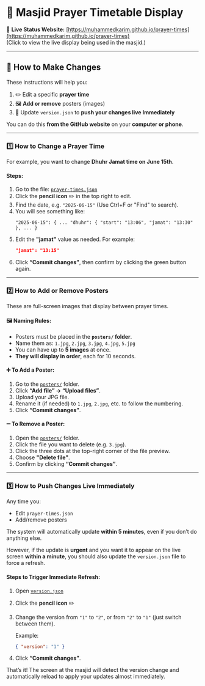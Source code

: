 # 📿 Masjid Prayer Timetable Display

🔴 **Live Status Website:** [https://muhammedkarim.github.io/prayer-times](https://muhammedkarim.github.io/prayer-times)  
(Click to view the live display being used in the masjid.)

---

## 🙏 How to Make Changes

These instructions will help you:
1. ✏️ Edit a specific **prayer time**
2. 🖼️ **Add or remove** posters (images)
3. 🔄 Update `version.json` to **push your changes live Immediately**

You can do this **from the GitHub website** on your **computer or phone**.

---

### 1️⃣ How to Change a Prayer Time

For example, you want to change **Dhuhr Jamat time on June 15th**.

#### Steps:
1. Go to the file: [`prayer-times.json`](./prayer-times.json)
2. Click the **pencil icon** ✏️ in the top right to edit.
3. Find the date, e.g. `"2025-06-15"` (Use Ctrl+F or "Find" to search).
4. You will see something like:
   ```jsonc
   "2025-06-15": { ... "dhuhr": { "start": "13:06", "jamat": "13:30" }, ... }
   ```
5. Edit the **"jamat"** value as needed. For example:
   ```json
   "jamat": "13:15"
   ```
6. Click **“Commit changes”**, then confirm by clicking the green button again.

---

### 2️⃣ How to Add or Remove Posters

These are full-screen images that display between prayer times.

#### 🖼️ Naming Rules:
- Posters must be placed in the **`posters/` folder**.
- Name them as: `1.jpg`, `2.jpg`, `3.jpg`, `4.jpg`, `5.jpg`
- You can have up to **5 images** at once.
- **They will display in order**, each for 10 seconds.

#### ➕ To Add a Poster:
1. Go to the [`posters/`](./posters) folder.
2. Click **“Add file” → “Upload files”**.
3. Upload your JPG file.
4. Rename it (if needed) to `1.jpg`, `2.jpg`, etc. to follow the numbering.
5. Click **“Commit changes”**.

#### ➖ To Remove a Poster:
1. Open the [`posters/`](./posters) folder.
2. Click the file you want to delete (e.g. `3.jpg`).
3. Click the three dots at the top-right corner of the file preview.
4. Choose **"Delete file"**.
5. Confirm by clicking **“Commit changes”**.

---

### 3️⃣ How to Push Changes Live Immediately

Any time you:
- Edit `prayer-times.json`
- Add/remove posters

The system will automatically update **within 5 minutes**, even if you don’t do anything else.

However, if the update is **urgent** and you want it to appear on the live screen **within a minute**, you should also update the `version.json` file to force a refresh.

#### Steps to Trigger Immediate Refresh:
1. Open [`version.json`](./version.json)
2. Click the **pencil icon** ✏️
3. Change the version from `"1"` to `"2"`, or from `"2"` to `"1"` (just switch between them).
   
   Example:
   ```json
   { "version": "1" }
   ```
4. Click **“Commit changes”**.

That’s it! The screen at the masjid will detect the version change and automatically reload to apply your updates almost immediately.
